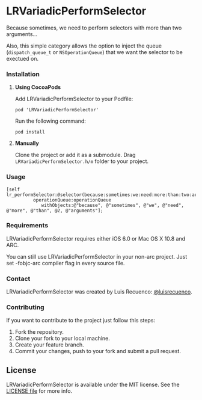 LRVariadicPerformSelector
======================

Because sometimes, we need to perform selectors with more than two arguments...

Also, this simple category allows the option to inject the queue (`dispatch_queue_t` or `NSOperationQueue`) that we want the selector to be exectued on.

### Installation

1. **Using CocoaPods**

   Add LRVariadicPerformSelector to your Podfile:

   ```
   pod 'LRVariadicPerformSelector'
   ```

   Run the following command:

   ```
   pod install
   ```

2. **Manually**

   Clone the project or add it as a submodule. Drag `LRVariadicPerformSelector.h/m` folder to your project.

### Usage

```
[self lr_performSelector:@selector(because:sometimes:we:need:more:than:two:arguments:) 
          operationQueue:operationQueue
             withObjects:@"because", @"sometimes", @"we", @"need", @"more", @"than", @2, @"arguments"];
```

### Requirements

LRVariadicPerformSelector requires either iOS 6.0 or Mac OS X 10.8 and ARC.

You can still use LRVariadicPerformSelector in your non-arc project. Just set -fobjc-arc compiler flag in every source file.

### Contact

LRVariadicPerformSelector was created by Luis Recuenco: [@luisrecuenco](https://twitter.com/luisrecuenco).

### Contributing

If you want to contribute to the project just follow this steps:

1. Fork the repository.
2. Clone your fork to your local machine.
3. Create your feature branch.
4. Commit your changes, push to your fork and submit a pull request.

## License

LRVariadicPerformSelector is available under the MIT license. See the [LICENSE file](https://github.com/luisrecuenco/LRVariadicPerformSelector/blob/master/LICENSE) for more info.
